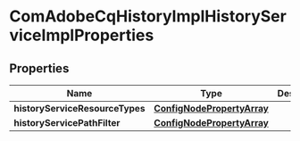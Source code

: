 

# ComAdobeCqHistoryImplHistoryServiceImplProperties

## Properties

Name | Type | Description | Notes
------------ | ------------- | ------------- | -------------
**historyServiceResourceTypes** | [**ConfigNodePropertyArray**](ConfigNodePropertyArray.md) |  |  [optional]
**historyServicePathFilter** | [**ConfigNodePropertyArray**](ConfigNodePropertyArray.md) |  |  [optional]



